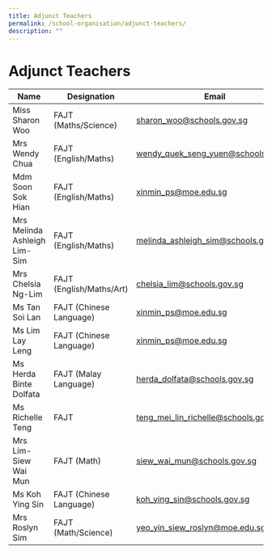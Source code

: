 ```yaml
---
title: Adjunct Teachers
permalink: /school-organisation/adjunct-teachers/
description: ""
---
```

# **Adjunct Teachers**

| Name 	| Designation 	| Email 	|
|---	|---	|---	|
| Miss Sharon Woo 	| FAJT (Maths/Science) 	| [sharon_woo@schools.gov.sg](mailto:sharon_woo@schools.gov.sg) 	|
| Mrs Wendy Chua 	| FAJT (English/Maths) 	| [wendy_quek_seng_yuen@schools.gov.sg](mailto:wendy_quek_seng_yuen@schools.gov.sg) 	|
| Mdm Soon Sok Hian 	| FAJT (English/Maths) 	| [xinmin_ps@moe.edu.sg](mailto:xinmin_ps@moe.edu.sg) 	|
| Mrs Melinda Ashleigh Lim-Sim 	| FAJT (English/Maths) 	| [melinda_ashleigh_sim@schools.gov.sg](mailto:melinda_ashleigh_sim@schools.gov.sg) 	|
| Mrs Chelsia Ng-Lim 	| FAJT (English/Maths/Art) 	| [chelsia_lim@schools.gov.sg](mailto:chelsia_lim@schools.gov.sg) 	|
| Ms Tan Soi Lan 	| FAJT (Chinese Language) 	| xinmin_ps@moe.edu.sg 	|
| Ms Lim Lay Leng 	| FAJT (Chinese Language) 	| [xinmin_ps@moe.edu.sg](mailto:xinmin_ps@moe.edu.sg) 	|
| Ms Herda Binte Dolfata 	| FAJT (Malay Language) 	| [herda_dolfata@schools.gov.sg](mailto:herda_dolfata@schools.gov.sg)|
|Ms Richelle Teng| FAJT | teng_mei_lin_richelle@schools.gov.sg|
|Mrs Lim-Siew Wai Mun | FAJT (Math) | siew_wai_mun@schools.gov.sg|
|Ms Koh Ying Sin| FAJT (Chinese Language) | koh_ying_sin@schools.gov.sg| 
|Mrs Roslyn Sim| FAJT (Math/Science)|yeo_yin_siew_roslyn@moe.edu.sg|